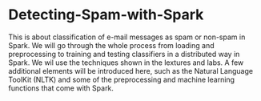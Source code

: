 # Detecting-Spam-with-Spark
This is about classification of e-mail messages as spam or non-spam in Spark. We will go through the whole process from loading and preprocessing to training and testing classifiers in a distributed way in Spark. We wil use the techniques shown in the lextures and labs. A few additional elements will be introduced here, such as the Natural Language ToolKit (NLTK) and some of the preprocessing and machine learning functions that come with Spark. 
